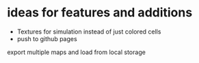 

# ideas for features and additions

* Textures for simulation instead of just colored cells
* push to github pages


export multiple maps and load from local storage